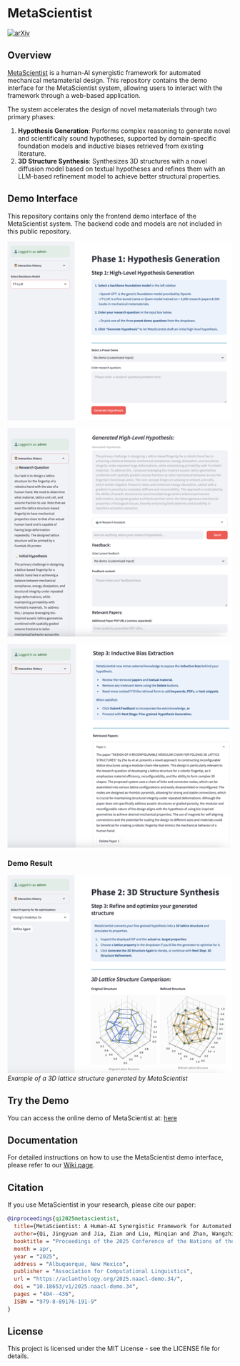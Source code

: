 # MetaScientist

[![arXiv](https://img.shields.io/badge/arXiv-Paper-<COLOR>.svg)](https://arxiv.org/abs/2412.16270)

## Overview

[MetaScientist](http://zhoulab-1.cs.vt.edu:5557/) is a human-AI synergistic framework for automated mechanical metamaterial design. This repository contains the demo interface for the MetaScientist system, allowing users to interact with the framework through a web-based application.

The system accelerates the design of novel metamaterials through two primary phases:
1. **Hypothesis Generation**: Performs complex reasoning to generate novel and scientifically sound hypotheses, supported by domain-specific foundation models and inductive biases retrieved from existing literature.
2. **3D Structure Synthesis**: Synthesizes 3D structures with a novel diffusion model based on textual hypotheses and refines them with an LLM-based refinement model to achieve better structural properties.

## Demo Interface

This repository contains only the frontend demo interface of the MetaScientist system. The backend code and models are not included in this public repository.

![High-level Hypothesis Generation](./images/img1.png)

![High-level Hypothesis Refinement](./images/img2.png)

![Inductive Bias Extraction](./images/img3.png)

### Demo Result

![MetaScientist Result](./images/img4.png)
*Example of a 3D lattice structure generated by MetaScientist*

## Try the Demo

You can access the online demo of MetaScientist at: [here](http://zhoulab-1.cs.vt.edu:5557/)

## Documentation

For detailed instructions on how to use the MetaScientist demo interface, please refer to our [Wiki page](https://github.com/metascientist/MetaScientist/wiki/MetaScientist-User-Documentation).

## Citation

If you use MetaScientist in your research, please cite our paper:

```bibtex
@inproceedings{qi2025metascientist,
  title={MetaScientist: A Human-AI Synergistic Framework for Automated Mechanical Metamaterial Design},
  author={Qi, Jingyuan and Jia, Zian and Liu, Minqian and Zhan, Wangzhi and Zhang, Junkai and Wen, Xiaofei and Gan, Jingru and Chen, Jianpeng and Liu, Qin and Ma, Mingyu Derek and Li, Bangzheng and Wang, Haohui and Kulkarni, Adithya and Chen, Muhao and Zhou, Dawei and Li, Ling and Wang, Wei and Huang, Lifu},
  booktitle = "Proceedings of the 2025 Conference of the Nations of the Americas Chapter of the Association for Computational Linguistics: Human Language Technologies (System Demonstrations)",
  month = apr,
  year = "2025",
  address = "Albuquerque, New Mexico",
  publisher = "Association for Computational Linguistics",
  url = "https://aclanthology.org/2025.naacl-demo.34/",
  doi = "10.18653/v1/2025.naacl-demo.34",
  pages = "404--436",
  ISBN = "979-8-89176-191-9"
}
```

## License

This project is licensed under the MIT License - see the LICENSE file for details.
